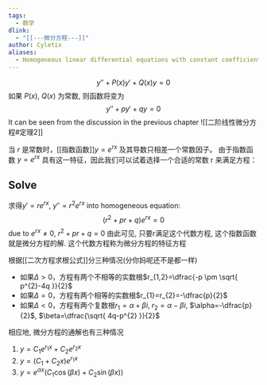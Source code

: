 ```yaml
---
tags:
  - 数学
dlink:
  - "[[---微分方程---]]"
author: Cyletix
aliases:
  - Homogeneous linear differential equations with constant coefficients
---
```

$$y''+P(x)y'+Q(x)y=0$$
如果 $P(x)$, $Q(x)$ 为常数, 则函数将变为
$$y''+py'+qy=0$$
It can be seen from the discussion in the previous chapter 
![[二阶线性微分方程#定理2]]

当 $r$ 是常数时，[[指数函数]]$y=e^{rx}$ 及其导数只相差一个常数因子。
由于指数函数 $y=e^{rx}$ 具有这一特征，因此我们可以试着选择一个合适的常数 r 来满足方程：

## Solve
求得$y'=re^{rx}$, $y''=r^{2}e^{rx}$
into homogeneous equation: 
$$(r^{2}+pr+q)e^{ rx }=0$$
due to $e^{ rx }\neq 0$, $r^{2}+pr+q=0$
由此可见, 只要r满足这个代数方程, 这个指数函数就是微分方程的解.
这个代数方程称为微分方程的特征方程

根据[[二次方程求根公式]]分三种情况(分你妈呢还不是都一样)
- 如果$\Delta > 0$，方程有两个不相等的实数根$r_{1,2}=\dfrac{-p \pm \sqrt{ p^{2}-4q }}{2}$
- 如果$\Delta = 0$，方程有两个相等的实数根$r_{1}=r_{2}=-\dfrac{p}{2}$
- 如果$\Delta < 0$，方程有两个复数根$r_{1}=\alpha+\beta i$, $r_{2}=\alpha-\beta i$, $\alpha=-\dfrac{p}{2}$, $\beta=\dfrac{\sqrt{ 4q-p^{2} }}{2}$


相应地, 微分方程的通解也有三种情况
1. $y=C_{1}e^{ r_{1}x }+C_{2}e^{ r_{2}x }$
2. $y=(C_{1}+C_{2}x)e^{ r_{1}x }$
3. $y=e^{ \alpha x }(C_{1}\cos(\beta x)+C_{2}\sin(\beta x))$

